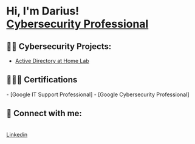 <h1>Hi, I'm Darius! <br/><a <a href="https://www.linkedin.com/in/dariuslester/">Cybersecurity Professional</a></a></h1>

<h2>👨‍💻 Cybersecurity Projects:</h2>


  - [Active Directory at Home Lab](https://github.com/joshmadakor1/Algorithms-Practice)



<h2> 👨🏻‍🎓 Certifications </h2>
- [Google IT Support Professional] 
- [Google Cybersecurity Professional] 



<h2> 🤳 Connect with me:</h2> <br/><a <a href="https://www.linkedin.com/in/dariuslester/">Linkedin</a></a><h/h2>



<!--
**joshmadakor1/joshmadakor1** is a ✨ _special_ ✨ repository because its `README.md` (this file) appears on your GitHub profile.

Here are some ideas to get you started:

- 🔭 I’m currently working on ...
- 🌱 I’m currently learning ...
- 👯 I’m looking to collaborate on ...
- 🤔 I’m looking for help with ...
- 💬 Ask me about ...
- 📫 How to reach me: ...
- 😄 Pronouns: ...
- ⚡ Fun fact: ...
-->
